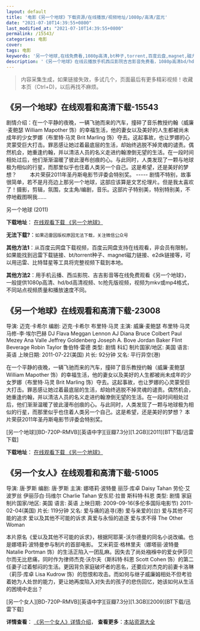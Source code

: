 ```yaml
---
layout: default
title: '电影《另一个地球》下载资源/在线播放/视频地址/1080p/高清/蓝光'
date: "2021-07-10T14:39:55+0800"
last_modified_at: "2021-07-10T14:39:55+0800"
permalink: /15543/
categories: 电影
cover:
tags: 电影
keywords: '另一个地球,在线免费看,1080p高清,bt种子,torrent,百度云盘,magnet,磁力链,迅雷下载资源'
description: '《另一个地球》在线云播放手机西瓜影院吉吉影音免费看，1080p高清bd/hd未删减完整版和tc抢先枪版，mkv/mp4格式，附带bt/torrent种子、magnet/磁力链、百度云盘、网盘资源迅雷下载链接'
---
```


>内容采集生成，如果链接失效，多试几个，页面最后有更多精彩视频！收藏本页（Ctrl+D)，以后再找不麻烦。


## 《另一个地球》在线观看和高清下载-15543

剧情介绍：在一个平静的夜晚，一辆飞驰而来的汽车，撞碎了音乐教授约翰（威廉·麦鲍瑟 William Mapother 饰）的幸福生活，他的妻女以及美好的人生都被尚未成年的少女罗娜（布里特·马灵 Brit Marling 饰）夺去。这起事故，也让罗娜的心灵蒙受巨大打击。罪恶感让她过着最底层的生活，却始终逃脱不掉灵魂的谴责。偶然机会，她重逢约翰，并以清洁人员的名义走进约翰潦倒无望的生活。在一段时间相处过后，他们渐渐温暖了彼此漫布创痕的心。与此同时，人类发现了一颗与地球极为相似的行星，而那里似乎也住着人类另一个自己。这是希望，还是美好的梦想？  　　本片荣获2011年圣丹斯电影节评委会特别奖。 ----- 剧情不特别，故事很简单，若不是月亮边上那另一个地球，这部应该算是文艺伦理片。但是我太喜欢了！摄影，剪辑，氛围，女主角/编剧，音乐。这部片子特别美，特别特别美，不停地截图啊我……


另一个地球 (2011)

**下载地址**： [在线观看下载 《另一个地球》](https://www.btbtdy.me/btdy/dy4545.html) 


**无法下载?**：`如果迅雷因版权原因无法下载，关注微信公众号 `

**其他方法1**：从百度云网盘下载视频，百度云网盘支持在线观看，非会员有限制，如果能找到迅雷下载链接、bt/torrent种子、magnet磁力链接、e2dk链接等，可以用迅雷、比特彗星等工具将完整视频下载到本地。

**其他方法2**：用手机云播、西瓜影院、吉吉影音等在线免费观看《另一个地球》，一般提供1080p高清、hd/bd高清视频、tc抢先版视频，视频为mkv或mp4格式，不同站点视频质量和播放速度不同。


## 《另一个地球》在线观看和高清下载-23008

导演: 迈克·卡希尔 编剧: 迈克·卡希尔 布里特·马灵 主演: 威廉·麦鲍瑟 布里特·马灵 马修-李·埃尔巴赫 DJ Flava Meggan Lennon AJ Diana Bruce Colbert Paul Mezey Ana Valle Jeffrey Goldenberg Joseph A. Bove Jordan Baker Flint Beverage Robin Taylor 鲁伯特·雷德 类型: 剧情 科幻 制片国家/地区: 美国 语言: 英语 上映日期: 2011-07-22(美国) 片长: 92分钟 又名: 平行异空(港)

在一个平静的夜晚，一辆飞驰而来的汽车，撞碎了音乐教授约翰（威廉·麦鲍瑟 William Mapother 饰）的幸福生活，他的妻女以及美好的人生都被尚未成年的少女罗娜（布里特·马灵 Brit Marling 饰）夺去。这起事故，也让罗娜的心灵蒙受巨大打击。罪恶感让她过着最底层的生活，却始终逃脱不掉灵魂的谴责。偶然机会，她重逢约翰，并以清洁人员的名义走进约翰潦倒无望的生活。在一段时间相处过后，他们渐渐温暖了彼此漫布创痕的心。与此同时，人类发现了一颗与地球极为相似的行星，而那里似乎也住着人类另一个自己。这是希望，还是美好的梦想？ 本片荣获2011年圣丹斯电影节评委会特别奖。


[另一个地球][BD-720P-RMVB][英语中字][豆瓣7.3分][1.2GB][2011][BT下载/迅雷下载]

**下载地址**： [在线观看下载 《另一个地球》](https://www.btdx8.com/torrent/another_earth_2011.html) 


## 《另一个女人》在线观看和高清下载-51005

导演: 唐·罗斯 编剧: 唐·罗斯 主演: 娜塔莉·波特曼 丽莎·库卓 Daisy Tahan 劳伦·艾波罗丝 伊丽莎白·玛维尔 Charlie Tahan 安东尼·拉普 斯科特·科恩 类型: 剧情 家庭 制片国家/地区: 美国 语言: 英语 上映日期: 2009-09-16(多伦多国际电影节) 2011-02-04(美国) 片长: 119分钟 又名: 爱与痛的追寻(港) 爱与亲爱的(台) 爱与其他不可能的追求 爱以及其他不可能的诉求 真爱与永恒的追逐 爱与求不得 The Other Woman

本片原名《爱以及其他不可能的诉求》，根据阿耶莱-沃尔德曼的同名小说改编。也是娜塔莉·波特曼参与制片的首部电影。 艾米莉亚·格林里夫（娜塔丽·波特曼 Natalie Portman 饰）的生活正陷入一团乱麻。因失去了尚处襁褓中的爱女伊莎贝尔而无比悲痛，同时作为律师杰克·沃尔夫（斯科特·科恩 Scott Cohen 饰）的第二任妻子过着郁闷的生活。更因背负家庭破坏者的恶名，还要应对杰克的前妻卡洛琳（莉莎·库卓 Lisa Kudrow 饰）的怨恨和攻击。而如何与继子威廉姆相处不但考验着她为人处世的能力，更让她再度陷入对失去的孩子的悲伤回忆，她该如何从生活的困境中走出？


[另一个女人][BD-720P-RMVB][英语中字][豆瓣7.3分][1.3GB][2009][BT下载/迅雷下载]

**详情查看**： [《另一个女人》详情介绍](/movie/51005/)， **查看更多**：[本站资源大全](/movie/t/all/)

